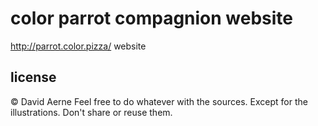 # color parrot compagnion website
http://parrot.color.pizza/ website

## license 
© David Aerne
Feel free to do whatever with the sources. Except for the illustrations. Don't share or reuse them.
